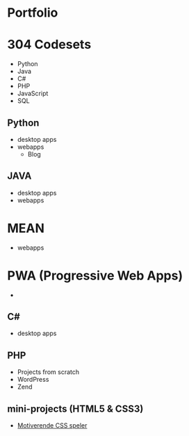 # Portfolio 

# 304 Codesets 
* Python 
* Java 
* C# 
* PHP 
* JavaScript 
* SQL 

## Python 
 * desktop apps
 * webapps
     * Blog 

## JAVA 
 * desktop apps
 * webapps 

# MEAN
 * webapps 

# PWA (Progressive Web Apps)
  *  

## C#
 * desktop apps
 
## PHP
 * Projects from scratch
 * WordPress
 * Zend 

## mini-projects (HTML5 & CSS3)   
* [Motiverende CSS speler](https://github.com/rickadams2/CSSmuziekSpeler)


